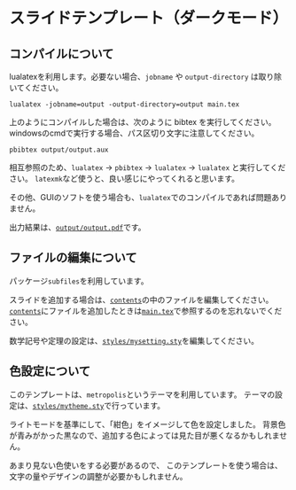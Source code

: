 # スライドテンプレート（ダークモード）

## コンパイルについて

lualatexを利用します。必要ない場合、`jobname` や `output-directory` は取り除いてください。
```
lualatex -jobname=output -output-directory=output main.tex
```
上のようにコンパイルした場合は、次のように bibtex を実行してください。
windowsのcmdで実行する場合、パス区切り文字に注意してください。
```
pbibtex output/output.aux
```

相互参照のため、`lualatex` → `pbibtex` → `lualatex` → `lualatex` と実行してください。
`latexmk`など使うと、良い感じにやってくれると思います。

その他、GUIのソフトを使う場合も、`lualatex`でのコンパイルであれば問題ありません。

出力結果は、[`output/output.pdf`](/output/output.pdf)です。

## ファイルの編集について

パッケージ`subfiles`を利用しています。

スライドを追加する場合は、[`contents`](/contents)の中のファイルを編集してください。
[`contents`](/contents)にファイルを追加したときは[`main.tex`](/main.tex)で参照するのを忘れないでください。

数学記号や定理の設定は、[`styles/mysetting.sty`](/styles/mysetting.sty)を編集してください。

## 色設定について

このテンプレートは、`metropolis`というテーマを利用しています。
テーマの設定は、[`styles/mytheme.sty`](/styles/mytheme.sty)で行っています。

ライトモードを基準にして、「紺色」をイメージして色を設定しました。
背景色が青みがかった黒なので、追加する色によっては見た目が悪くなるかもしれません。

あまり見ない色使いをする必要があるので、
このテンプレートを使う場合は、
文字の量やデザインの調整が必要かもしれません。
